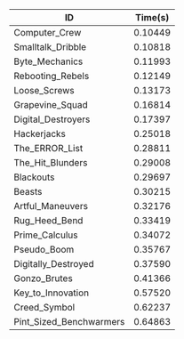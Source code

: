 |ID|Time(s)|
|-|-|
|Computer_Crew|0.10449|
|Smalltalk_Dribble|0.10818|
|Byte_Mechanics|0.11993|
|Rebooting_Rebels|0.12149|
|Loose_Screws|0.13173|
|Grapevine_Squad|0.16814|
|Digital_Destroyers|0.17397|
|Hackerjacks|0.25018|
|The_ERROR_List|0.28811|
|The_Hit_Blunders|0.29008|
|Blackouts|0.29697|
|Beasts|0.30215|
|Artful_Maneuvers|0.32176|
|Rug_Heed_Bend|0.33419|
|Prime_Calculus|0.34072|
|Pseudo_Boom|0.35767|
|Digitally_Destroyed|0.37590|
|Gonzo_Brutes|0.41366|
|Key_to_Innovation|0.57520|
|Creed_Symbol|0.62237|
|Pint_Sized_Benchwarmers|0.64863|
